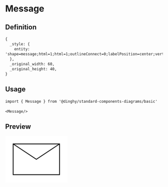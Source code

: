 # Message

## Definition

```
{
  _style: { 
    entity: 'shape=message;html=1;html=1;outlineConnect=0;labelPosition=center;verticalLabelPosition=bottom;align=center;verticalAlign=top;',
  },
  _original_width: 60,
  _original_height: 40,
}
```

## Usage

```
import { Message } from '@dinghy/standard-components-diagrams/basic'

<Message/>
```

## Preview

<img src="./message.png" width="200"/>
